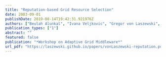 ```yaml
---
title: "Reputation-based Grid Resource Selection"
date: 2003-09-01
publishDate: 2019-08-14T19:42:31.921976Z
authors: ["Beulah Alunkal", "Ivana Veljkovic", "Gregor von Laszewski", "Kaizar Amin"]
publication_types: ["1"]
abstract: ""
featured: false
publication: "*Workshop on Adaptive Grid Middleware*"
url_pdf: "https://laszewski.github.io/papers/vonLaszewski-reputation.pdf"
---
```


